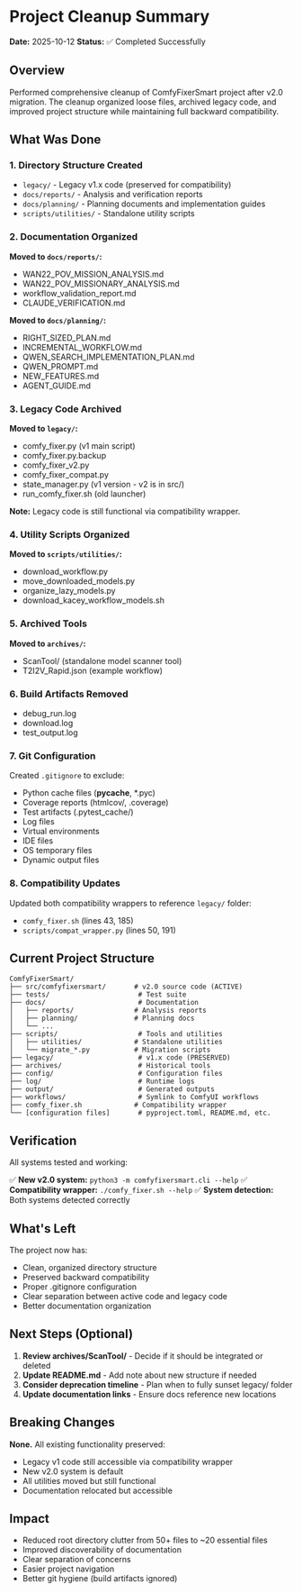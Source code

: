 # Project Cleanup Summary

**Date:** 2025-10-12
**Status:** ✅ Completed Successfully

## Overview

Performed comprehensive cleanup of ComfyFixerSmart project after v2.0 migration. The cleanup organized loose files, archived legacy code, and improved project structure while maintaining full backward compatibility.

## What Was Done

### 1. Directory Structure Created
- `legacy/` - Legacy v1.x code (preserved for compatibility)
- `docs/reports/` - Analysis and verification reports
- `docs/planning/` - Planning documents and implementation guides
- `scripts/utilities/` - Standalone utility scripts

### 2. Documentation Organized

**Moved to `docs/reports/`:**
- WAN22_POV_MISSION_ANALYSIS.md
- WAN22_POV_MISSIONARY_ANALYSIS.md
- workflow_validation_report.md
- CLAUDE_VERIFICATION.md

**Moved to `docs/planning/`:**
- RIGHT_SIZED_PLAN.md
- INCREMENTAL_WORKFLOW.md
- QWEN_SEARCH_IMPLEMENTATION_PLAN.md
- QWEN_PROMPT.md
- NEW_FEATURES.md
- AGENT_GUIDE.md

### 3. Legacy Code Archived

**Moved to `legacy/`:**
- comfy_fixer.py (v1 main script)
- comfy_fixer.py.backup
- comfy_fixer_v2.py
- comfy_fixer_compat.py
- state_manager.py (v1 version - v2 is in src/)
- run_comfy_fixer.sh (old launcher)

**Note:** Legacy code is still functional via compatibility wrapper.

### 4. Utility Scripts Organized

**Moved to `scripts/utilities/`:**
- download_workflow.py
- move_downloaded_models.py
- organize_lazy_models.py
- download_kacey_workflow_models.sh

### 5. Archived Tools

**Moved to `archives/`:**
- ScanTool/ (standalone model scanner tool)
- T2I2V_Rapid.json (example workflow)

### 6. Build Artifacts Removed
- debug_run.log
- download.log
- test_output.log

### 7. Git Configuration
Created `.gitignore` to exclude:
- Python cache files (__pycache__, *.pyc)
- Coverage reports (htmlcov/, .coverage)
- Test artifacts (.pytest_cache/)
- Log files
- Virtual environments
- IDE files
- OS temporary files
- Dynamic output files

### 8. Compatibility Updates
Updated both compatibility wrappers to reference `legacy/` folder:
- `comfy_fixer.sh` (lines 43, 185)
- `scripts/compat_wrapper.py` (lines 50, 191)

## Current Project Structure

```
ComfyFixerSmart/
├── src/comfyfixersmart/       # v2.0 source code (ACTIVE)
├── tests/                      # Test suite
├── docs/                       # Documentation
│   ├── reports/               # Analysis reports
│   ├── planning/              # Planning docs
│   └── ...
├── scripts/                    # Tools and utilities
│   ├── utilities/             # Standalone utilities
│   └── migrate_*.py           # Migration scripts
├── legacy/                     # v1.x code (PRESERVED)
├── archives/                   # Historical tools
├── config/                     # Configuration files
├── log/                        # Runtime logs
├── output/                     # Generated outputs
├── workflows/                  # Symlink to ComfyUI workflows
├── comfy_fixer.sh             # Compatibility wrapper
└── [configuration files]       # pyproject.toml, README.md, etc.
```

## Verification

All systems tested and working:

✅ **New v2.0 system:** `python3 -m comfyfixersmart.cli --help`
✅ **Compatibility wrapper:** `./comfy_fixer.sh --help`
✅ **System detection:** Both systems detected correctly

## What's Left

The project now has:
- Clean, organized directory structure
- Preserved backward compatibility
- Proper .gitignore configuration
- Clear separation between active code and legacy code
- Better documentation organization

## Next Steps (Optional)

1. **Review archives/ScanTool/** - Decide if it should be integrated or deleted
2. **Update README.md** - Add note about new structure if needed
3. **Consider deprecation timeline** - Plan when to fully sunset legacy/ folder
4. **Update documentation links** - Ensure docs reference new locations

## Breaking Changes

**None.** All existing functionality preserved:
- Legacy v1 code still accessible via compatibility wrapper
- New v2.0 system is default
- All utilities moved but still functional
- Documentation relocated but accessible

## Impact

- Reduced root directory clutter from 50+ files to ~20 essential files
- Improved discoverability of documentation
- Clear separation of concerns
- Easier project navigation
- Better git hygiene (build artifacts ignored)
